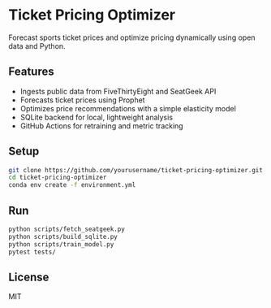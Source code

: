 
# Ticket Pricing Optimizer

Forecast sports ticket prices and optimize pricing dynamically using open data and Python.

## Features
- Ingests public data from FiveThirtyEight and SeatGeek API
- Forecasts ticket prices using Prophet
- Optimizes price recommendations with a simple elasticity model
- SQLite backend for local, lightweight analysis
- GitHub Actions for retraining and metric tracking

## Setup
```bash
git clone https://github.com/yourusername/ticket-pricing-optimizer.git
cd ticket-pricing-optimizer
conda env create -f environment.yml
```

## Run
```bash
python scripts/fetch_seatgeek.py
python scripts/build_sqlite.py
python scripts/train_model.py
pytest tests/
```

## License
MIT

